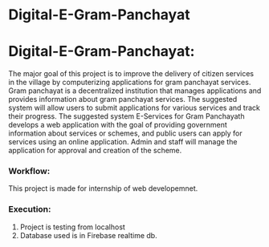 # Digital-E-Gram-Panchayat
# Digital-E-Gram-Panchayat:
The major goal of this project is to improve the delivery of citizen services in the village by
computerizing applications for gram panchayat services. Gram panchayat is a decentralized
institution that manages applications and provides information about gram panchayat
services. The suggested system will allow users to submit applications for various services
and track their progress. The suggested system E-Services for Gram Panchayath develops a
web application with the goal of providing government information about services or
schemes, and public users can apply for services using an online application. Admin and
staff will manage the application for approval and creation of the scheme.

### Workflow:
This project is made for internship of web developemnet.

### Execution:
1. Project is testing from localhost
2. Database used is in Firebase realtime db.
